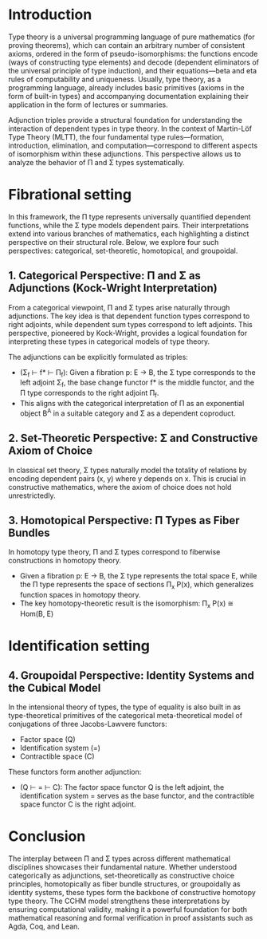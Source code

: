 <h1>Introduction</h1>

<p>Type theory is a universal programming language of pure mathematics (for proving theorems),
   which can contain an arbitrary number of consistent axioms, ordered in the form of
   pseudo-isomorphisms: the functions encode (ways of constructing type elements)
   and decode (dependent eliminators of the universal principle of type induction),
   and their equations—beta and eta rules of computability and uniqueness.
   Usually, type theory, as a programming language, already includes basic
   primitives (axioms in the form of built-in types) and accompanying
   documentation explaining their application in the form of lectures or summaries.</p>

<p>Adjunction triples provide a structural foundation for understanding
   the interaction of dependent types in type theory. In the context of
   Martin-Löf Type Theory (MLTT), the four fundamental type rules—formation,
   introduction, elimination, and computation—correspond to different
   aspects of isomorphism within these adjunctions. This perspective
   allows us to analyze the behavior of &Pi; and &Sigma; types systematically.</p>

<h1>Fibrational setting</h1>

<p>In this framework, the &Pi; type represents universally quantified dependent functions,
while the &Sigma; type models dependent pairs. Their interpretations extend into various
branches of mathematics, each highlighting a distinct perspective on their structural role.
Below, we explore four such perspectives: categorical, set-theoretic, homotopical, and groupoidal.</p>

<h2>1. Categorical Perspective: &Pi; and &Sigma; as Adjunctions (Kock-Wright Interpretation)</h2>

<p>From a categorical viewpoint, &Pi; and &Sigma; types arise naturally through adjunctions.
The key idea is that dependent function types correspond to right adjoints, while dependent
sum types correspond to left adjoints. This perspective, pioneered by Kock-Wright,
provides a logical foundation for interpreting these types in categorical models of type theory.</p>

<p>The adjunctions can be explicitly formulated as triples:</p>
<ul>
    <li>(&Sigma;<sub>f</sub> &vdash; f* &vdash; &Pi;<sub>f</sub>): Given a fibration p: E &rarr; B,
        the &Sigma; type corresponds to the left adjoint &Sigma;<sub>f</sub>, the base change
        functor f* is the middle functor, and the &Pi; type corresponds to the
        right adjoint &Pi;<sub>f</sub>.</li>
    <li>This aligns with the categorical interpretation of &Pi; as an exponential
        object B<sup>A</sup> in a suitable category and &Sigma; as a dependent coproduct.</li>
</ul>

<h2>2. Set-Theoretic Perspective: &Sigma; and Constructive Axiom of Choice</h2>

<p>In classical set theory, &Sigma; types naturally model the totality of relations by
   encoding dependent pairs (x, y) where y depends on x. This is crucial in constructive
   mathematics, where the axiom of choice does not hold unrestrictedly.</p>

<h2>3. Homotopical Perspective: &Pi; Types as Fiber Bundles</h2>

<p>In homotopy type theory, &Pi; and &Sigma; types correspond to fiberwise constructions in homotopy theory.</p>

<ul>
    <li>Given a fibration p: E &rarr; B, the &Sigma; type represents the total space E,
        while the &Pi; type represents the space of sections &Pi;<sub>x</sub> P(x),
        which generalizes function spaces in homotopy theory.</li>
    <li>The key homotopy-theoretic result is the isomorphism: &Pi;<sub>x</sub> P(x) &cong; Hom(B, E)</li>
</ul>

<h1>Identification setting</h1>

<h2>4. Groupoidal Perspective: Identity Systems and the Cubical Model</h2>

<p>In the intensional theory of types, the type of equality is also built in
   as type-theoretical primitives of the categorical meta-theoretical model
   of conjugations of three Jacobs-Lawvere functors:</p>

<ul>
    <li>Factor space (Q)</li>
    <li>Identification system (=)</li>
    <li>Contractible space (C)</li>
</ul>


<p>These functors form another adjunction:</p>
<ul>
    <li>(Q &vdash; = &vdash; C): The factor space functor Q is the left adjoint,
        the identification system = serves as the base functor, and the contractible
        space functor C is the right adjoint.</li>
</ul>

<h1>Conclusion</h1>

<p>The interplay between &Pi; and &Sigma; types across different mathematical
   disciplines showcases their fundamental nature. Whether understood categorically
   as adjunctions, set-theoretically as constructive choice principles, homotopically
   as fiber bundle structures, or groupoidally as identity systems, these types form
   the backbone of constructive homotopy type theory. The CCHM model strengthens
   these interpretations by ensuring computational validity, making it a powerful
   foundation for both mathematical reasoning and formal verification in proof
   assistants such as Agda, Coq, and Lean.</p>
